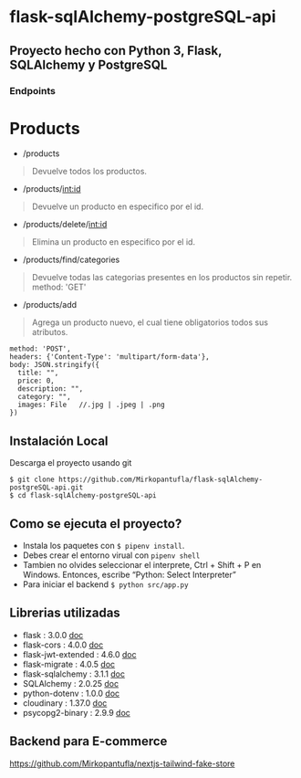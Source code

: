 # flask-sqlAlchemy-postgreSQL-api 

## Proyecto hecho con Python 3, Flask, SQLAlchemy y PostgreSQL
### Endpoints

# Products
- /products
> Devuelve todos los productos.
- /products/<int:id>
> Devuelve un producto en especifico por el id.
- /products/delete/<int:id>
> Elimina un producto en especifico por el id.
- /products/find/categories
> Devuelve todas las categorias presentes en los productos sin repetir.
method: 'GET'

- /products/add
> Agrega un producto nuevo, el cual tiene obligatorios todos sus atributos.
```
method: 'POST',
headers: {'Content-Type': 'multipart/form-data'},
body: JSON.stringify({
  title: "",
  price: 0,
  description: "",
  category: "",
  images: File   //.jpg | .jpeg | .png
})
```

## Instalación Local

Descarga el proyecto usando git
```
$ git clone https://github.com/Mirkopantufla/flask-sqlAlchemy-postgreSQL-api.git
$ cd flask-sqlAlchemy-postgreSQL-api
```


## Como se ejecuta el proyecto?

- Instala los paquetes con `$ pipenv install`.
- Debes crear el entorno virual con `pipenv shell`
- Tambien no olvides seleccionar el interprete, Ctrl + Shift + P en Windows. Entonces, escribe “Python: Select Interpreter”
- Para iniciar el backend `$ python src/app.py`


## Librerias utilizadas

- flask              : 3.0.0  [doc](https://flask.palletsprojects.com/en/3.0.x/)
- flask-cors         : 4.0.0  [doc](https://flask-cors.readthedocs.io/en/latest/)
- flask-jwt-extended : 4.6.0  [doc](https://flask-jwt-extended.readthedocs.io/en/stable/)
- flask-migrate      : 4.0.5  [doc](https://flask-migrate.readthedocs.io/en/latest/)
- flask-sqlalchemy   : 3.1.1  [doc](https://flask-sqlalchemy.palletsprojects.com/en/3.1.x/)
- SQLAlchemy         : 2.0.25 [doc](https://docs.sqlalchemy.org/en/20/)
- python-dotenv      : 1.0.0  [doc](https://pypi.org/project/python-dotenv/)
- cloudinary         : 1.37.0 [doc](https://cloudinary.com/documentation)
- psycopg2-binary    : 2.9.9  [doc](https://www.psycopg.org/docs/)


## Backend para E-commerce
https://github.com/Mirkopantufla/nextjs-tailwind-fake-store